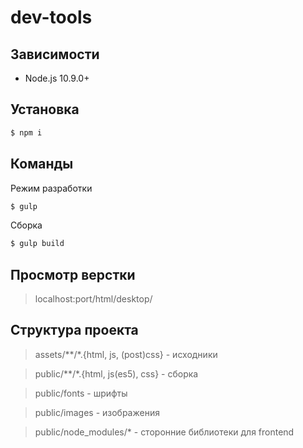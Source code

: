 dev-tools
========================

## Зависимости
- Node.js 10.9.0+

## Установка
```bash
$ npm i
```

## Команды
Режим разработки
```bash
$ gulp
```
Сборка
```bash
$ gulp build
```

## Просмотр верстки
> localhost:port/html/desktop/

## Структура проекта
> assets/**/*.{html, js, (post)css} - исходники

> public/**/*.{html, js(es5), css} - сборка

> public/fonts - шрифты

> public/images - изображения

> public/node_modules/* - сторонние библиотеки для frontend
